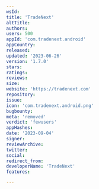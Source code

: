 ```yaml
---
wsId: 
title: 'TradeNext'
altTitle: 
authors: 
users: 500
appId: 'com.tradenext.android'
appCountry: 
released: 
updated: '2023-06-26'
version: '1.7.0'
stars: 
ratings: 
reviews: 
size: 
website: 'https://tradenext.com'
repository: 
issue: 
icon: 'com.tradenext.android.png'
bugbounty: 
meta: 'removed'
verdict: 'fewusers'
appHashes: 
date: '2023-09-04'
signer: 
reviewArchive: 
twitter: 
social: 
redirect_from: 
developerName: 'TradeNext'
features: 

---
```


